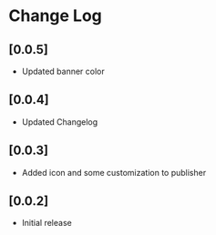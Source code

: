 # Change Log

## [0.0.5]

- Updated banner color

## [0.0.4]

- Updated Changelog

## [0.0.3]

- Added icon and some customization to publisher

## [0.0.2]

- Initial release

